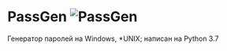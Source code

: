 # PassGen ![PassGen](https://github.com/IlyaVishnikin/PassGen/blob/master/logo/logo.png)
Генератор паролей на Windows, *UNIX; написан на Python 3.7
